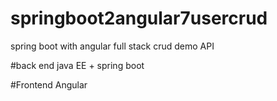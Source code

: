 # springboot2angular7usercrud
spring boot with angular full stack crud demo API

#back end java EE + spring boot

#Frontend Angular
